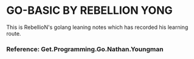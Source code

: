 # GO-BASIC BY REBELLION YONG

This is RebellioN's golang leaning notes which has recorded his learning route.


### Reference: Get.Programming.Go.Nathan.Youngman
